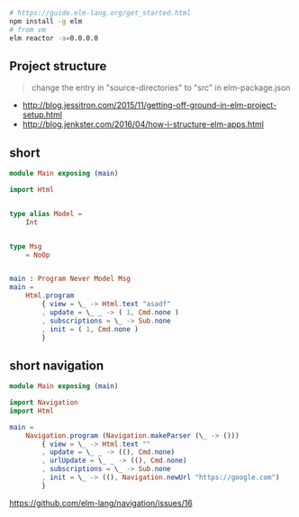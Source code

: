```bash
# https://guide.elm-lang.org/get_started.html
npm install -g elm
# from vm
elm reactor -a=0.0.0.0
```

## Project structure

> change the entry in "source-directories" to "src" in elm-package.json

- http://blog.jessitron.com/2015/11/getting-off-ground-in-elm-project-setup.html
- http://blog.jenkster.com/2016/04/how-i-structure-elm-apps.html

## short

```elm
module Main exposing (main)

import Html


type alias Model =
    Int


type Msg
    = NoOp


main : Program Never Model Msg
main =
    Html.program
        { view = \_ -> Html.text "asadf"
        , update = \_ _ -> ( 1, Cmd.none )
        , subscriptions = \_ -> Sub.none
        , init = ( 1, Cmd.none )
        }
```

## short navigation

```elm
module Main exposing (main)

import Navigation
import Html

main =
    Navigation.program (Navigation.makeParser (\_ -> ()))
        { view = \_ -> Html.text ""
        , update = \_ _ -> ((), Cmd.none)
        , urlUpdate = \_ _ -> ((), Cmd.none)
        , subscriptions = \_ -> Sub.none
        , init = \_ -> ((), Navigation.newUrl "https://google.com")
        }
```

https://github.com/elm-lang/navigation/issues/16
